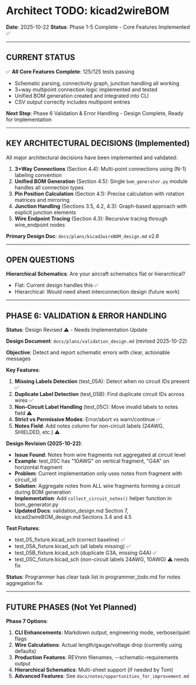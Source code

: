 # Architect TODO: kicad2wireBOM

**Date**: 2025-10-22
**Status**: Phase 1-5 Complete - Core Features Implemented ✅

---

## CURRENT STATUS

✅ **All Core Features Complete**: 125/125 tests passing
- Schematic parsing, connectivity graph, junction handling all working
- 3+way multipoint connection logic implemented and tested
- Unified BOM generation created and integrated into CLI
- CSV output correctly includes multipoint entries

**Next Step**: Phase 6 Validation & Error Handling - Design Complete, Ready for Implementation

---

## KEY ARCHITECTURAL DECISIONS (Implemented)

All major architectural decisions have been implemented and validated:

1. **3+Way Connections** (Section 4.4): Multi-point connections using (N-1) labeling convention
2. **Unified BOM Generation** (Section 4.5): Single `bom_generator.py` module handles all connection types
3. **Pin Position Calculation** (Section 4.1): Precise calculation with rotation matrices and mirroring
4. **Junction Handling** (Sections 3.5, 4.2, 4.3): Graph-based approach with explicit junction elements
5. **Wire Endpoint Tracing** (Section 4.3): Recursive tracing through wire_endpoint nodes

**Primary Design Doc**: `docs/plans/kicad2wireBOM_design.md` v2.6

---

## OPEN QUESTIONS

**Hierarchical Schematics**: Are your aircraft schematics flat or hierarchical?
- Flat: Current design handles this ✅
- Hierarchical: Would need sheet interconnection design (future work)

---

## PHASE 6: VALIDATION & ERROR HANDLING

**Status**: Design Revised ⚠️ - Needs Implementation Update

**Design Document**: `docs/plans/validation_design.md` (revised 2025-10-22)

**Objective**: Detect and report schematic errors with clear, actionable messages

**Key Features**:
1. **Missing Labels Detection** (test_05A): Detect when no circuit IDs present ✅
2. **Duplicate Label Detection** (test_05B): Find duplicate circuit IDs across wires ✅
3. **Non-Circuit Label Handling** (test_05C): Move invalid labels to notes field ⚠️
4. **Strict vs Permissive Modes**: Error/abort vs warn/continue ✅
5. **Notes Field**: Add notes column for non-circuit labels (24AWG, SHIELDED, etc.) ⚠️

**Design Revision (2025-10-22)**:
- **Issue Found**: Notes from wire fragments not aggregated at circuit level
- **Example**: test_05C has "10AWG" on vertical fragment, "G4A" on horizontal fragment
- **Problem**: Current implementation only uses notes from fragment with circuit_id
- **Solution**: Aggregate notes from ALL wire fragments forming a circuit during BOM generation
- **Implementation**: Add `collect_circuit_notes()` helper function in bom_generator.py
- **Updated Docs**: validation_design.md Section 7, kicad2wireBOM_design.md Sections 3.4 and 4.5

**Test Fixtures**:
- test_05_fixture.kicad_sch (correct baseline) ✅
- test_05A_fixture.kicad_sch (all labels missing) ✅
- test_05B_fixture.kicad_sch (duplicate G3A, missing G4A) ✅
- test_05C_fixture.kicad_sch (non-circuit labels 24AWG, 10AWG) ⚠️ needs fix

**Status**: Programmer has clear task list in programmer_todo.md for notes aggregation fix

---

## FUTURE PHASES (Not Yet Planned)

**Phase 7 Options**:
1. **CLI Enhancements**: Markdown output, engineering mode, verbose/quiet flags
2. **Wire Calculations**: Actual length/gauge/voltage drop (currently using defaults)
3. **Production Features**: REVnnn filenames, --schematic-requirements output
4. **Hierarchical Schematics**: Multi-sheet support (if needed by Tom)
5. **Advanced Features**: See `docs/notes/opportunities_for_improvement.md`
